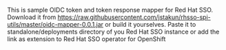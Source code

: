 This is sample OIDC token and token response mapper for Red Hat SSO.
Download it from https://raw.githubusercontent.com/jstakun/rhsso-spi-utils/master/oidc-mapper-0.0.1.jar or build it yourselves.
Paste it to standalone/deployments directory of you Red Hat SSO instance or add the link as extension to Red Hat SSO operator for OpenShift   